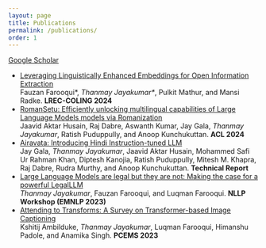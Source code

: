 ```yaml
---
layout: page
title: Publications
permalink: /publications/
order: 1
---
```


[Google Scholar](https://scholar.google.com/citations?hl=en&user=Wttw55EAAAAJ)

* [Leveraging Linguistically Enhanced Embeddings for Open Information Extraction](https://aclanthology.org/2024.lrec-main.906/)  
Fauzan Farooqui*, <i>Thanmay Jayakumar*</i>, Pulkit Mathur, and Mansi Radke.
**LREC-COLING 2024**
* [RomanSetu: Efficiently unlocking multilingual capabilities of Large Language Models models via Romanization](https://arxiv.org/abs/2401.14280)  
Jaavid Aktar Husain, Raj Dabre, Aswanth Kumar, Jay Gala, <i>Thanmay Jayakumar</i>, Ratish Puduppully, and Anoop Kunchukuttan.
**ACL 2024**
* [Airavata: Introducing Hindi Instruction-tuned LLM](https://arxiv.org/abs/2401.15006)  
Jay Gala, <i>Thanmay Jayakumar</i>, Jaavid Aktar Husain, Mohammed Safi Ur Rahman Khan, Diptesh Kanojia, Ratish Puduppully, Mitesh M. Khapra, Raj Dabre, Rudra Murthy, and Anoop Kunchukuttan.
**Technical Report**
* [Large Language Models are legal but they are not: Making the case for a powerful LegalLLM](https://arxiv.org/abs/2311.08890)  
<i>Thanmay Jayakumar</i>, Fauzan Farooqui, and Luqman Farooqui.
**NLLP Workshop (EMNLP 2023)**
* [Attending to Transforms: A Survey on Transformer-based Image Captioning](https://ieeexplore.ieee.org/abstract/document/10136098)  
Kshitij Ambilduke, <i>Thanmay Jayakumar</i>, Luqman Farooqui, Himanshu Padole, and Anamika Singh.
**PCEMS 2023**


